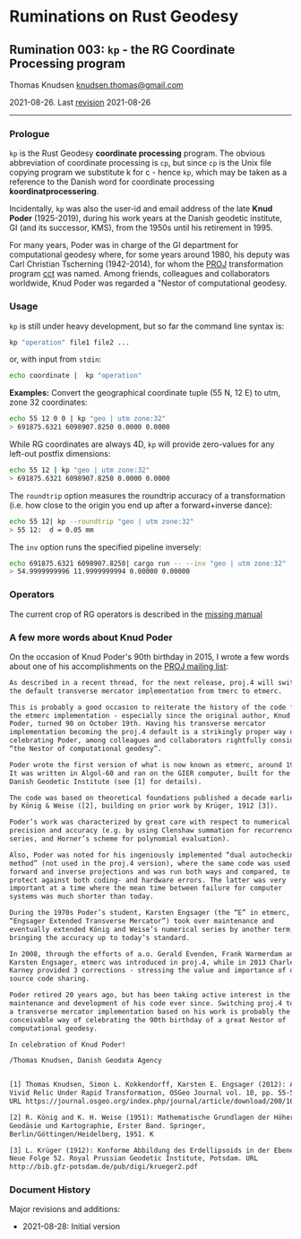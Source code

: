 # Ruminations on Rust Geodesy

## Rumination 003: `kp` - the RG Coordinate Processing program

Thomas Knudsen <knudsen.thomas@gmail.com>

2021-08-26. Last [revision](#document-history) 2021-08-26

---

### Prologue

`kp` is the Rust Geodesy **coordinate processing** program. The obvious abbreviation of coordinate processing is `cp`, but since `cp` is the Unix file copying program we substitute k for c - hence `kp`, which may be taken as a reference to the Danish word for coordinate processing **koordinatprocessering**.

Incidentally, `kp` was also the user-id and email address of the late **Knud Poder** (1925-2019), during his work years at the Danish geodetic institute, GI (and its successor, KMS), from the 1950s until his retirement in 1995.

For many years, Poder was in charge of the GI department for computational geodesy where, for some years around 1980, his deputy was Carl Christian Tscherning (1942-2014), for whom the [PROJ](https::/proj.org) transformation program [cct](https://proj.org/apps/cct.html) was named. Among friends, colleagues and collaborators worldwide, Knud Poder was regarded a "Nestor of computational geodesy.

### Usage

`kp` is still under heavy development, but so far the command line syntax is:

```sh
kp "operation" file1 file2 ...
```

or, with input from `stdin`:

```sh
echo coordinate |  kp "operation"
```

**Examples:**
Convert the geographical coordinate tuple (55 N, 12 E) to utm, zone 32 coordinates:

```sh
echo 55 12 0 0 | kp "geo | utm zone:32"
> 691875.6321 6098907.8250 0.0000 0.0000
```

While RG coordinates are always 4D, `kp` will provide zero-values for any left-out postfix dimensions:

```sh
echo 55 12 | kp "geo | utm zone:32"
> 691875.6321 6098907.8250 0.0000 0.0000
```

The `roundtrip` option measures the roundtrip accuracy of a transformation
(i.e. how close to the origin you end up after a forward+inverse dance):

```sh
echo 55 12| kp --roundtrip "geo | utm zone:32"
> 55 12:  d = 0.05 mm
```

The `inv` option runs the specified pipeline inversely:

```sh
echo 691875.6321 6098907.8250| cargo run -- --inv "geo | utm zone:32"
> 54.9999999996 11.9999999994 0.00000 0.00000
```


### Operators

The current crop of RG operators is described in the [missing manual](/ruminations/002-rumination.md)

### A few more words about Knud Poder

On the occasion of Knud Poder's 90th birthday in 2015, I wrote a few words about one of his accomplishments on the [PROJ mailing list](https://lists.osgeo.org/pipermail/proj/2015-October/006884.html):

```txt
As described in a recent thread, for the next release, proj.4 will switch
the default transverse mercator implementation from tmerc to etmerc.

This is probably a good occasion to reiterate the history of the code for
the etmerc implementation - especially since the original author, Knud
Poder, turned 90 on October 19th. Having his transverse mercator
implementation becoming the proj.4 default is a strikingly proper way of
celebrating Poder, among colleagues and collaborators rightfully considered
“the Nestor of computational geodesy”.

Poder wrote the first version of what is now known as etmerc, around 1961.
It was written in Algol-60 and ran on the GIER computer, built for the
Danish Geodetic Institute (see [1] for details).

The code was based on theoretical foundations published a decade earlier,
by König & Weise ([2], building on prior work by Krüger, 1912 [3]).

Poder’s work was characterized by great care with respect to numerical
precision and accuracy (e.g. by using Clenshaw summation for recurrence
series, and Horner’s scheme for polynomial evaluation).

Also, Poder was noted for his ingeniously implemented “dual autochecking
method” (not used in the proj.4 version), where the same code was used for
forward and inverse projections and was run both ways and compared, to
protect against both coding- and hardware errors. The latter was very
important at a time where the mean time between failure for computer
systems was much shorter than today.

During the 1970s Poder’s student, Karsten Engsager (the “E” in etmerc,
“Engsager Extended Transverse Mercator”) took over maintenance and
eventually extended König and Weise’s numerical series by another term,
bringing the accuracy up to today’s standard.

In 2008, through the efforts of a.o. Gerald Evenden, Frank Warmerdam and
Karsten Engsager, etmerc was introduced in proj.4, while in 2013 Charles
Karney provided 3 corrections - stressing the value and importance of open
source code sharing.

Poder retired 20 years ago, but has been taking active interest in the
maintenance and development of his code ever since. Switching proj.4 to use
a transverse mercator implementation based on his work is probably the best
conceivable way of celebrating the 90th birthday of a great Nestor of
computational geodesy.

In celebration of Knud Poder!

/Thomas Knudsen, Danish Geodata Agency


[1] Thomas Knudsen, Simon L. Kokkendorff, Karsten E. Engsager (2012): A
Vivid Relic Under Rapid Transformation, OSGeo Journal vol. 10, pp. 55-57,
URL https://journal.osgeo.org/index.php/journal/article/download/200/167

[2] R. König and K. H. Weise (1951): Mathematische Grundlagen der Höheren
Geodäsie und Kartographie, Erster Band. Springer,
Berlin/Göttingen/Heidelberg, 1951. K

[3] L. Krüger (1912): Konforme Abbildung des Erdellipsoids in der Ebene.
Neue Folge 52. Royal Prussian Geodetic Institute, Potsdam. URL
http://bib.gfz-potsdam.de/pub/digi/krueger2.pdf
```

### Document History

Major revisions and additions:

- 2021-08-28: Initial version
